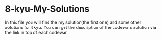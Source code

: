 # 8-kyu-My-Solutions
In this file you will find the my solution(the first one) and some other solutions for 8kyu. You can get the description of the codewars solution via the link in top of each codewar 
